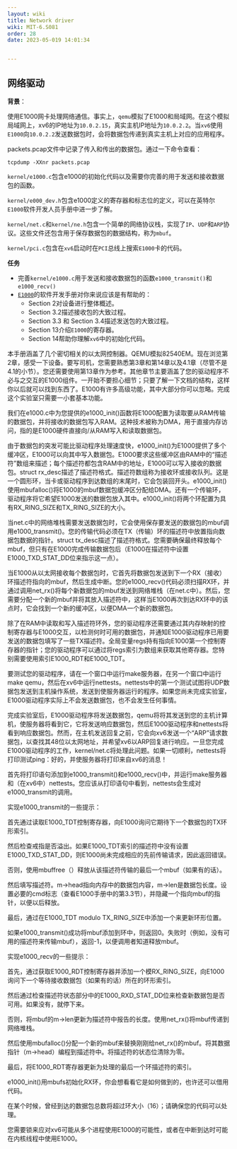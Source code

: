 ```yaml
---
layout: wiki
title: Network driver
wiki: MIT-6.S081
order: 28
date: 2023-05-019 14:01:34


---
```


## 网络驱动

**背景**：

使用E1000网卡处理网络通信。事实上，`qemu`模拟了E1000和局域网。在这个模拟局域网上，xv6的IP地址为`10.0.2.15`，真实主机IP地址为`10.0.2.2`。当`xv6`使用`E1000`向`10.0.2.2`发送数据包时，会将数据包传递到真实主机上对应的应用程序。

packets.pcap文件中记录了传入和传出的数据包。通过一下命令查看：

```shell
tcpdump -XXnr packets.pcap
```

`kernel/e1000.c`包含e1000的初始化代码以及需要你完善的用于发送和接收数据包的函数。

`kernel/e000_dev.h`包含e1000定义的寄存器和标志位的定义，可以在英特尔`E1000`软件开发人员手册中进一步了解。

`kernel/net.c`和`kernel/ne.h`包含一个简单的网络协议栈，实现了`IP`、`UDP`和`ARP`协议。这些文件还包含用于保存数据包的数据结构，称为`mbuf`。

`kernel/pci.c`包含在`xv6`启动时在`PCI`总线上搜索`E1000`卡的代码。

**任务**

* 完善`kernel/e1000.c`用于发送和接收数据包的函数`e1000_transmit()`和`e1000_recv()`
* [`E1000`](https://pdos.csail.mit.edu/6.S081/2021/readings/8254x_GBe_SDM.pdf)的软件开发手册对你来说应该是有帮助的：
  * Section 2对设备进行整体概述。
  * Section 3.2描述接收包的大致过程。
  * Section 3.3 和 Section 3.4描述发送包的大致过程。
  * Section 13介绍`E1000`的寄存器。
  * Section 14帮助你理解`xv6`中的初始化代码。



本手册涵盖了几个密切相关的以太网控制器。QEMU模拟82540EM。现在浏览第2章，感受一下设备。要写司机，您需要熟悉第3章和第14章以及4.1章（尽管不是4.1的小节）。您还需要使用第13章作为参考。其他章节主要涵盖了您的驱动程序不必与之交互的E1000组件。一开始不要担心细节；只要了解一下文档的结构，这样你以后就可以找到东西了。E1000有许多高级功能，其中大部分你可以忽略。完成这个实验室只需要一小套基本功能。

我们在e1000.c中为您提供的e1000_init()函数将E1000配置为读取要从RAM传输的数据包，并将接收的数据包写入RAM。这种技术被称为DMA，用于直接内存访问，指的是E1000硬件直接向/从RAM写入和读取数据包。

由于数据包的突发可能比驱动程序处理速度快，e1000_init()为E1000提供了多个缓冲区，E1000可以向其中写入数据包。E1000要求这些缓冲区由RAM中的“描述符”数组来描述；每个描述符都包含RAM中的地址，E1000可以写入接收的数据包。struct rx_desc描述了描述符格式。描述符数组称为接收环或接收队列。这是一个圆形环，当卡或驱动程序到达数组的末尾时，它会包装回开头。e1000_init()使用mbufalloc()将E1000的mbuf数据包缓冲区分配给DMA。还有一个传输环，驱动程序将它希望E1000发送的数据包放入其中。e1000_init()将两个环配置为具有RX_RING_SIZE和TX_RING_SIZE的大小。

当net.c中的网络堆栈需要发送数据包时，它会使用保存要发送的数据包的mbuf调用e1000_transmit()。您的传输代码必须在TX（传输）环的描述符中放置指向数据包数据的指针。struct tx_desc描述了描述符格式。您需要确保最终释放每个mbuf，但只有在E1000完成传输数据包后（E1000在描述符中设置E1000_TXD_STAT_DD位来指示这一点）。

当E1000从以太网接收每个数据包时，它首先将数据包发送到下一个RX（接收）环描述符指向的mbuf，然后生成中断。您的e1000_recv()代码必须扫描RX环，并通过调用net_rx()将每个新数据包的mbuf发送到网络堆栈（在net.c中）。然后，您需要分配一个新的mbuf并将其放入描述符中，这样当E1000再次到达RX环中的该点时，它会找到一个新的缓冲区，以便DMA一个新的数据包。

除了在RAM中读取和写入描述符环外，您的驱动程序还需要通过其内存映射的控制寄存器与E1000交互，以检测何时可用的数据包，并通知E1000驱动程序已用要发送的数据包填写了一些TX描述符。全局变量regs持有指向E1000第一个控制寄存器的指针；您的驱动程序可以通过将regs索引为数组来获取其他寄存器。您特别需要使用索引E1000_RDT和E1000_TDT。

要测试您的驱动程序，请在一个窗口中运行make服务器，在另一个窗口中运行make qemu，然后在xv6中运行nettests。nettests中的第一个测试试图将UDP数据包发送到主机操作系统，发送到使服务器运行的程序。如果您尚未完成实验室，E1000驱动程序实际上不会发送数据包，也不会发生任何事情。

完成实验室后，E1000驱动程序将发送数据包，qemu将将其发送到您的主机计算机，使服务器将看到它，它将发送响应数据包，然后E1000驱动程序和nettests将看到响应数据包。然而，在主机发送回复之前，它会向xv6发送一个“ARP”请求数据包，以查找其48位以太网地址，并希望xv6以ARP回复进行响应。一旦您完成E1000驱动程序的工作，kernel/net.c将处理此问题。如果一切顺利，nettests将打印测试ping：好的，并使服务器将打印来自xv6的消息！





首先将打印语句添加到e1000_transmit()和e1000_recv()中，并运行make服务器和（在xv6中）nettests。您应该从打印语句中看到，nettests会生成对e1000_transmit的调用。

实现e1000_transmit的一些提示：

首先通过读取E1000_TDT控制寄存器，向E1000询问它期待下一个数据包的TX环形索引。

然后检查戒指是否溢出。如果E1000_TDT索引的描述符中没有设置E1000_TXD_STAT_DD，则E1000尚未完成相应的先前传输请求，因此返回错误。

否则，使用mbuffree（）释放从该描述符传输的最后一个mbuf（如果有的话）。

然后填写描述符。m->head指向内存中的数据包内容，m->len是数据包长度。设置必要的cmd标志（查看E1000手册中的第3.3节），并隐藏一个指向mbuf的指针，以便以后释放。

最后，通过在E1000_TDT modulo TX_RING_SIZE中添加一个来更新环形位置。

如果e1000_transmit()成功将mbuf添加到环中，则返回0。失败时（例如，没有可用的描述符来传输mbuf），返回-1，以便调用者知道释放mbuf。

实现e1000_recv的一些提示：

首先，通过获取E1000_RDT控制寄存器并添加一个模RX_RING_SIZE，向E1000询问下一个等待接收数据包（如果有的话）所在的环形索引。

然后通过检查描述符状态部分中的E1000_RXD_STAT_DD位来检查新数据包是否可用。如果没有，就停下来。

否则，将mbuf的m->len更新为描述符中报告的长度。使用net_rx()将mbuf传递到网络堆栈。

然后使用mbufalloc()分配一个新的mbuf来替换刚刚给net_rx()的mbuf。将其数据指针（m->head）编程到描述符中。将描述符的状态位清除为零。

最后，将E1000_RDT寄存器更新为处理的最后一个环描述符的索引。

e1000_init()用mbufs初始化RX环，你会想看看它是如何做到的，也许还可以借用代码。

在某个时候，曾经到达的数据包总数将超过环大小（16）；请确保您的代码可以处理。

您需要锁来应对xv6可能从多个进程使用E1000的可能性，或者在中断到达时可能在内核线程中使用E1000。
